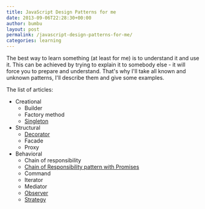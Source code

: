 ```yaml
---
title: JavaScript Design Patterns for me
date: 2013-09-06T22:28:30+00:00
author: bumbu
layout: post
permalink: /javascript-design-patterns-for-me/
categories: learning
---
```

The best way to learn something (at least for me) is to understand it and use it. This can be achieved by trying to explain it to somebody else - it will force you to prepare and understand. That's why I'll take all known and unknown patterns, I'll describe them and give some examples.

The list of articles:
<ul>
	<li>Creational
<ul>
	<li>Builder</li>
	<li>Factory method</li>
	<li><a title="JavaScript Singleton Pattern" href="http://bumbu.me/javascript-singleton-pattern/">Singleton</a></li>
</ul>
</li>
	<li>Structural
<ul>
	<li><a title="JavaScript Decorator Pattern" href="http://bumbu.me/javascript-decorator-pattern/">Decorator</a></li>
	<li>Facade</li>
	<li>Proxy</li>
</ul>
</li>
	<li>Behavioral
<ul>
	<li>Chain of responsibility</li>
	<li><a href="http://bumbu.me/javascript-chain-of-responsibility-pattern-with-promises/" target="_blank">Chain of Responsibility pattern with Promises</a></li>
	<li>Command</li>
	<li>Iterator</li>
	<li>Mediator</li>
	<li><a title="JavaScript Observer (Publish/Subscribe) Pattern" href="http://bumbu.me/javascript-observer-publish-subscribe-pattern/">Observer</a></li>
	<li><a title="JavaScript Strategy Pattern" href="http://bumbu.me/javascript-strategy-pattern/">Strategy</a></li>
</ul>
</li>
</ul>
